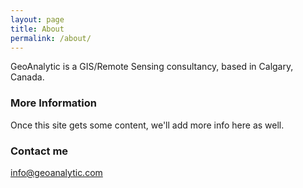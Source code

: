 ```yaml
---
layout: page
title: About
permalink: /about/
---
```


GeoAnalytic is a GIS/Remote Sensing consultancy, based in Calgary, Canada.

### More Information

Once this site gets some content, we'll add more info here as well.

### Contact me

[info@geoanalytic.com](mailto:info@geoanalytic.com)
